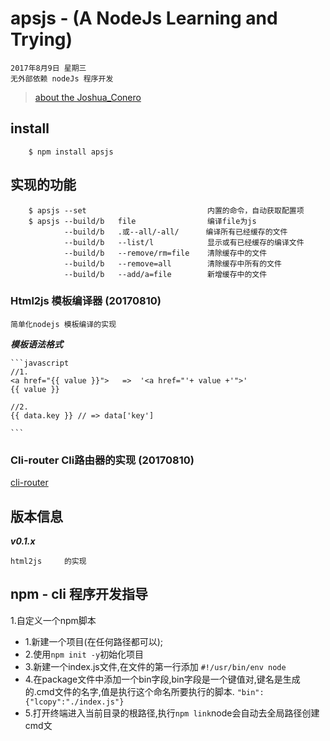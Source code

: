 # apsjs - (A NodeJs Learning and Trying)
>
    2017年8月9日 星期三
    无外部依赖 nodeJs 程序开发

> [about the Joshua_Conero](https://www.conero.cn)
## install
```
    $ npm install apsjs
```
## 实现的功能
```
    $ apsjs --set                           内置的命令，自动获取配置项
    $ apsjs --build/b   file                编译file为js
            --build/b   .或--all/-all/      编译所有已经缓存的文件
            --build/b   --list/l            显示或有已经缓存的编译文件
            --build/b   --remove/rm=file    清除缓存中的文件
            --build/b   --remove=all        清除缓存中所有的文件
            --build/b   --add/a=file        新增缓存中的文件
```

### Html2js 模板编译器 (20170810)

    简单化nodejs 模板编译的实现


***模板语法格式***

    ```javascript    
    //1.
    <a href="{{ value }}">   =>  '<a href="'+ value +'">'
    {{ value }}

    //2.
    {{ data.key }} // => data['key']

    ```
### Cli-router Cli路由器的实现 (20170810)
[cli-router](./node_modules/cli-router)

## 版本信息
***v0.1.x***

    html2js     的实现

## npm - cli 程序开发指导

1.自定义一个npm脚本
 - 1.新建一个项目(在任何路径都可以);
 - 2.使用`npm init -y`初始化项目
 - 3.新建一个index.js文件,在文件的第一行添加 `#!/usr/bin/env node`
 - 4.在package文件中添加一个bin字段,bin字段是一个键值对,键名是生成的.cmd文件的名字,值是执行这个命名所要执行的脚本.
`"bin":{"lcopy":"./index.js"}`
 - 5.打开终端进入当前目录的根路径,执行`npm link`node会自动去全局路径创建cmd文   